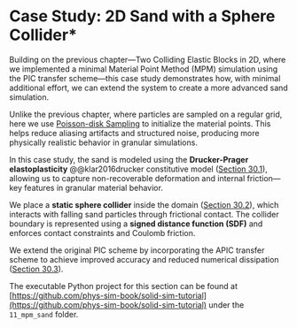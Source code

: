 # Case Study: 2D Sand with a Sphere Collider*

Building on the previous chapter—Two Colliding Elastic Blocks in 2D, where we implemented a minimal Material Point Method (MPM) simulation using the PIC transfer scheme—this case study demonstrates how, with minimal additional effort, we can extend the system to create a more advanced sand simulation.

Unlike the previous chapter, where particles are sampled on a regular grid, here we use [Poisson-disk Sampling](./lec26-mpm_disc.md) to initialize the material points. This helps reduce aliasing artifacts and structured noise, producing more physically realistic behavior in granular simulations.

In this case study, the sand is modeled using the **Drucker-Prager elastoplasticity** @@klar2016drucker constitutive model ([Section 30.1](./lec30.1-drucker_prager.md)), allowing us to capture non-recoverable deformation and internal friction—key features in granular material behavior.

We place a **static sphere collider** inside the domain ([Section 30.2](./lec30.2-sphere_sdf.md])), which interacts with falling sand particles through frictional contact. The collider boundary is represented using a **signed distance function (SDF)** and enforces contact constraints and Coulomb friction.

We extend the original PIC scheme by incorporating the APIC transfer scheme to achieve improved accuracy and reduced numerical dissipation ([Section 30.3](./lec30.3-apic_transfer.md])).

The executable Python project for this section can be found at [https://github.com/phys-sim-book/solid-sim-tutorial](https://github.com/phys-sim-book/solid-sim-tutorial) under the `11_mpm_sand` folder.